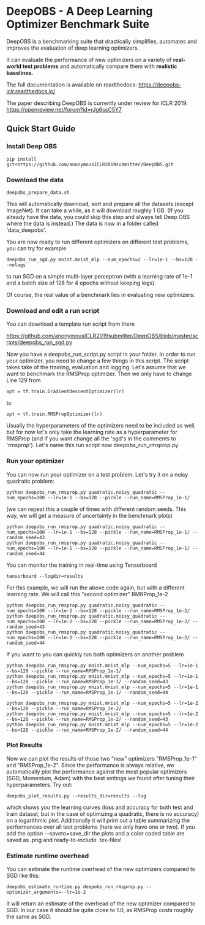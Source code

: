 # DeepOBS - A Deep Learning Optimizer Benchmark Suite

DeepOBS is a benchmarking suite that drastically simplifies, automates and improves the evaluation of deep learning optimizers.

It can evaluate the performance of new optimizers on a variety of **real-world test problems** and automatically compare them with **realistic baselines**.

The full documentation is available on readthedocs: https://deepobs-iclr.readthedocs.io/

The paper describing DeepOBS is currently under review for ICLR 2019:
https://openreview.net/forum?id=rJg6ssC5Y7

##  Quick Start Guide

### Install Deep OBS
	pip install git+https://github.com/anonymousICLR2019submitter/DeepOBS.git

### Download the data
	deepobs_prepare_data.sh

This will automatically download, sort and prepare all the datasets (except ImageNet). It can take a while, as it will download roughly 1 GB.
(If you already have the data, you could skip this step and always tell Deep OBS where the data is instead.)
The data is now in a folder called 'data_deepobs'.

You are now ready to run different optimizers on different test problems, you can try for example

	deepobs_run_sgd.py mnist.mnist_mlp --num_epochs=2 --lr=1e-1 --bs=128 --nologs

to run SGD on a simple multi-layer perceptron (with a learning rate of 1e-1 and a batch size of 128 for 4 epochs without keeping logs).

Of course, the real value of a benchmark lies in evaluating new optimizers:

### Download and edit a run script
You can download a template run script from there

https://github.com/anonymousICLR2019submitter/DeepOBS/blob/master/scripts/deepobs_run_sgd.py

Now you have a deepobs_run_script.py script in your folder. In order to run your optimizer, you need to change a few things in this script.
The script takes take of the training, evaluation and logging.
Let's assume that we want to benchmark the RMSProp optimizer. Then we only have to change Line 129 from

	opt = tf.train.GradientDescentOptimizer(lr)

   to

	opt = tf.train.RMSPropOptimizer(lr)

Usually the hyperparameters of the optimizers need to be included as well, but for now let's only take the learning rate as a hyperparameter for RMSProp (and if you want change all the 'sgd's in the comments to 'rmsprop'). Let's name this run script now deepobs_run_rmsprop.py

### Run your optimizer
   You can now run your optimizer on a test problem. Let's try it on a noisy quadratic problem:

	python deepobs_run_rmsprop.py quadratic.noisy_quadratic --num_epochs=100 --lr=1e-1 --bs=128 --pickle --run_name=RMSProp_1e-1/

   (we can repeat this a couple of times with different random seeds. This way, we will get a measure of uncertainty in the benchmark plots)

	python deepobs_run_rmsprop.py quadratic.noisy_quadratic --num_epochs=100 --lr=1e-1 --bs=128 --pickle --run_name=RMSProp_1e-1/ --random_seed=43
	python deepobs_run_rmsprop.py quadratic.noisy_quadratic --num_epochs=100 --lr=1e-1 --bs=128 --pickle --run_name=RMSProp_1e-1/ --random_seed=44

   You can monitor the training in real-time using Tensorboard

    tensorboard --logdir=results

   For this example, we will run the above code again, but with a different learning rate. We will call this "second optimizer" RMRProp_1e-2

	python deepobs_run_rmsprop.py quadratic.noisy_quadratic --num_epochs=100 --lr=1e-2 --bs=128 --pickle --run_name=RMSProp_1e-2/
	python deepobs_run_rmsprop.py quadratic.noisy_quadratic --num_epochs=100 --lr=1e-2 --bs=128 --pickle --run_name=RMSProp_1e-2/ --random_seed=43
	python deepobs_run_rmsprop.py quadratic.noisy_quadratic --num_epochs=100 --lr=1e-2 --bs=128 --pickle --run_name=RMSProp_1e-2/ --random_seed=44

   If you want to you can quickly run both optimizers on another problem

	python deepobs_run_rmsprop.py mnist.mnist_mlp --num_epochs=5 --lr=1e-1 --bs=128 --pickle --run_name=RMSProp_1e-1/
	python deepobs_run_rmsprop.py mnist.mnist_mlp --num_epochs=5 --lr=1e-1 --bs=128 --pickle --run_name=RMSProp_1e-1/ --random_seed=43
	python deepobs_run_rmsprop.py mnist.mnist_mlp --num_epochs=5 --lr=1e-1 --bs=128 --pickle --run_name=RMSProp_1e-1/ --random_seed=44

	python deepobs_run_rmsprop.py mnist.mnist_mlp --num_epochs=5 --lr=1e-2 --bs=128 --pickle --run_name=RMSProp_1e-2/
	python deepobs_run_rmsprop.py mnist.mnist_mlp --num_epochs=5 --lr=1e-2 --bs=128 --pickle --run_name=RMSProp_1e-2/ --random_seed=43
	python deepobs_run_rmsprop.py mnist.mnist_mlp --num_epochs=5 --lr=1e-2 --bs=128 --pickle --run_name=RMSProp_1e-2/ --random_seed=44


### Plot Results
   Now we can plot the results of those two "new" optimizers "RMSProp_1e-1" and "RMSProp_1e-2". Since the performance is always relative, we automatically plot the performance against the most popular optimizers (SGD, Momentum, Adam) with the best settings we found after tuning their hyperparameters. Try out:

	deepobs_plot_results.py --results_dir=results --log

   which shows you the learning curves (loss and accuracy for both test and train dataset, but in the case of optimizing a quadratic, there is no accuracy) on a logarithmic plot.
   Additionally it will print out a table summarizing the performances over all test problems (here we only have one or two).
   If you add the option --saveto=save_dir the plots and a color coded table are saved as .png and ready-to-include .tex-files!

### Estimate runtime overhead
   You can estimate the runtime overhead of the new optimizers compared to SGD like this:

	deepobs_estimate_runtime.py deepobs_run_rmsprop.py --optimizer_arguments=--lr=1e-2
   It will return an estimate of the overhead of the new optimizer compared to SGD. In our case it should be quite close to 1.0, as RMSProp costs roughly the same as SGD.
